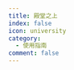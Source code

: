 ```yaml
---
title: 殿堂之上
index: false
icon: university
category:
  - 使用指南
comment: false
---
```


<VPCard
    title="Q&A功能块"
    desc="“提问的智慧”不再成为束缚的枷锁，享受问答的自由和解放"
    logo=""
    link="/zh/Q_A"
    background="rgba(30, 180, 255, 0.3)"
    />

<VPCard
    title="电控文档集锦"
    desc="荟萃最真实的知识，真正优秀的电控培训没有围墙"
    logo=""
    link="/zh/portfolio"
    background="rgba(90, 178, 255, 0.5)"
    />

<!-- /<Catalog /> -->

